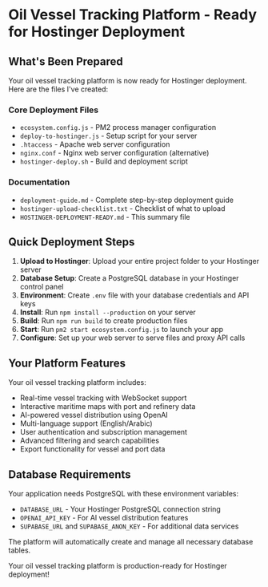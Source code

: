 # Oil Vessel Tracking Platform - Ready for Hostinger Deployment

## What's Been Prepared

Your oil vessel tracking platform is now ready for Hostinger deployment. Here are the files I've created:

### Core Deployment Files
- `ecosystem.config.js` - PM2 process manager configuration
- `deploy-to-hostinger.js` - Setup script for your server
- `.htaccess` - Apache web server configuration
- `nginx.conf` - Nginx web server configuration (alternative)
- `hostinger-deploy.sh` - Build and deployment script

### Documentation
- `deployment-guide.md` - Complete step-by-step deployment guide
- `hostinger-upload-checklist.txt` - Checklist of what to upload
- `HOSTINGER-DEPLOYMENT-READY.md` - This summary file

## Quick Deployment Steps

1. **Upload to Hostinger**: Upload your entire project folder to your Hostinger server
2. **Database Setup**: Create a PostgreSQL database in your Hostinger control panel
3. **Environment**: Create `.env` file with your database credentials and API keys
4. **Install**: Run `npm install --production` on your server
5. **Build**: Run `npm run build` to create production files
6. **Start**: Run `pm2 start ecosystem.config.js` to launch your app
7. **Configure**: Set up your web server to serve files and proxy API calls

## Your Platform Features

Your oil vessel tracking platform includes:
- Real-time vessel tracking with WebSocket support
- Interactive maritime maps with port and refinery data
- AI-powered vessel distribution using OpenAI
- Multi-language support (English/Arabic)
- User authentication and subscription management
- Advanced filtering and search capabilities
- Export functionality for vessel and port data

## Database Requirements

Your application needs PostgreSQL with these environment variables:
- `DATABASE_URL` - Your Hostinger PostgreSQL connection string
- `OPENAI_API_KEY` - For AI vessel distribution features
- `SUPABASE_URL` and `SUPABASE_ANON_KEY` - For additional data services

The platform will automatically create and manage all necessary database tables.

Your oil vessel tracking platform is production-ready for Hostinger deployment!
